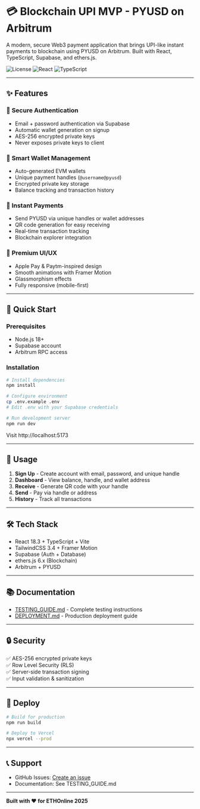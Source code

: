 # 💳 Blockchain UPI MVP - PYUSD on Arbitrum

A modern, secure Web3 payment application that brings UPI-like instant payments to blockchain using PYUSD on Arbitrum. Built with React, TypeScript, Supabase, and ethers.js.

![License](https://img.shields.io/badge/license-MIT-blue.svg)
![React](https://img.shields.io/badge/React-18.3-61DAFB.svg)
![TypeScript](https://img.shields.io/badge/TypeScript-5.0-3178C6.svg)

---

## ✨ Features

### 🔐 **Secure Authentication**
- Email + password authentication via Supabase
- Automatic wallet generation on signup
- AES-256 encrypted private keys
- Never exposes private keys to client

### 💼 **Smart Wallet Management**
- Auto-generated EVM wallets
- Unique payment handles (`@username@pyusd`)
- Encrypted private key storage
- Balance tracking and transaction history

### 💸 **Instant Payments**
- Send PYUSD via unique handles or wallet addresses
- QR code generation for easy receiving
- Real-time transaction tracking
- Blockchain explorer integration

### 🎨 **Premium UI/UX**
- Apple Pay & Paytm-inspired design
- Smooth animations with Framer Motion
- Glassmorphism effects
- Fully responsive (mobile-first)

---

## 🚀 Quick Start

### Prerequisites

- Node.js 18+
- Supabase account
- Arbitrum RPC access

### Installation

```bash
# Install dependencies
npm install

# Configure environment
cp .env.example .env
# Edit .env with your Supabase credentials

# Run development server
npm run dev
```

Visit http://localhost:5173

---

## 📖 Usage

1. **Sign Up** - Create account with email, password, and unique handle
2. **Dashboard** - View balance, handle, and wallet address
3. **Receive** - Generate QR code with your handle
4. **Send** - Pay via handle or address
5. **History** - Track all transactions

---

## 🛠️ Tech Stack

- React 18.3 + TypeScript + Vite
- TailwindCSS 3.4 + Framer Motion
- Supabase (Auth + Database)
- ethers.js 6.x (Blockchain)
- Arbitrum + PYUSD

---

## 📚 Documentation

- [TESTING_GUIDE.md](./TESTING_GUIDE.md) - Complete testing instructions
- [DEPLOYMENT.md](./DEPLOYMENT.md) - Production deployment guide

---

## 🔒 Security

✅ AES-256 encrypted private keys  
✅ Row Level Security (RLS)  
✅ Server-side transaction signing  
✅ Input validation & sanitization  

---

## 🚀 Deploy

```bash
# Build for production
npm run build

# Deploy to Vercel
npx vercel --prod
```

---

## 📞 Support

- GitHub Issues: [Create an issue](https://github.com/coderhormaz/ETHOnline_2025/issues)
- Documentation: See TESTING_GUIDE.md

---

**Built with ❤️ for ETHOnline 2025**

